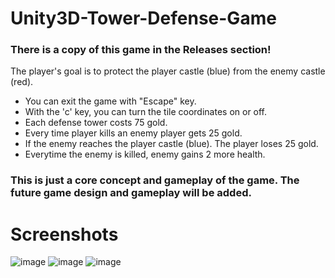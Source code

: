 # Unity3D-Tower-Defense-Game
### There is a copy of this game in the Releases section!
The player's goal is to protect the player castle (blue) from the enemy castle (red). 

- You can exit the game with "Escape" key.
- With the 'c' key, you can turn the tile coordinates on or off.
- Each defense tower costs 75 gold.
- Every time player kills an enemy player gets 25 gold.
- If the enemy reaches the player castle (blue). The player loses 25 gold.
- Everytime the enemy is killed, enemy gains 2 more health.

### This is just a core concept and gameplay of the game. The future game design and gameplay will be added.

# Screenshots
![image](https://user-images.githubusercontent.com/45359225/188328200-1a749627-fe24-4650-be01-19457ca43acf.png)
![image](https://user-images.githubusercontent.com/45359225/188328695-84dab3ac-9e3f-42ca-97b1-1fc383c90dbc.png)
![image](https://user-images.githubusercontent.com/45359225/188328715-ce1d1642-92ce-41ee-ba22-54ca841cac65.png)

